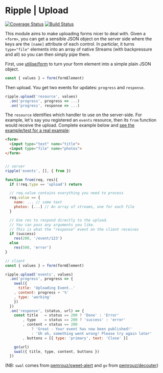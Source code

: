 # Ripple | Upload
[![Coverage Status](https://coveralls.io/repos/rijs/upload/badge.svg?branch=master&service=github)](https://coveralls.io/github/rijs/upload?branch=master)
[![Build Status](https://travis-ci.org/rijs/upload.svg)](https://travis-ci.org/rijs/upload)

This module aims to make uploading forms nicer to deal with. Given a `<form>`, you can get a sensible JSON object on the server side where the keys are the `[name]` attribute of each control. In particlar, it turns `type="file"` elements into an array of native Streams (with backpressure and all) so you can then simply pipe them.

First, use [utilise/form](https://github.com/utilise/utilise#--form) to turn your form element into a simple plain JSON object.

```js
const { values } = form(formElement)
```

Then upload. You get two events for updates: `progress` and `response`.

```js
ripple.upload('resource', values)
  .on('progress', progress => ...)
  .on('progress', response => ...)
```

The `resource` identifies which handler to use on the server-side. For example, let's say you registered an `events` resource, then its `from` function would receive the upload. Complete example below and [see the example/test for a real example](https://github.com/rijs/upload/blob/master/test):

```html
<form>
  <input type="text" name="title">
  <input type="file" name="photos"> 
</form>
```

```js

// server
ripple('events', [], { from })

function from(req, res){
  if (!req.type == 'upload') return

  // req.value contains everything you need to process
  req.value == {
    name: ... // some text
    photos: [...] // An array of streams, one for each file
  }

  // Use res to respond directly to the upload. 
  // You can pass any arguments you like.
  // This is what the "response" event on the client receives
  if (success) 
    res(200, '/event/123')
  else
    res(500, 'error')
}

// client
const { values } = form(formElement)

ripple.upload('events', values)
  .on('progress', progress => {
    swal({
      title: 'Uploading Event..'
    , content: progress + '%'
    , type: 'working'
    })
  })
  .on('response', (status, url) => {
    const title   = status == 200 ? 'Done' : 'Error'
        , type    = status == 200 ? 'success' : 'error' 
        , content = status == 200 
            ? 'Great - Your event has now been published!'
            : 'Uh oh, something went wrong! Please try again later'
        , buttons = [{ type: 'primary', text: 'Close' }]

    go(url)
    swal({ title, type, content, buttons })
  })
```

(NB: `swal` comes from [pemrouz/sweet-alert](https://github.com/pemrouz/sweet-alert) and `go` from [pemrouz/decouter](https://github.com/pemrouz/decouter))